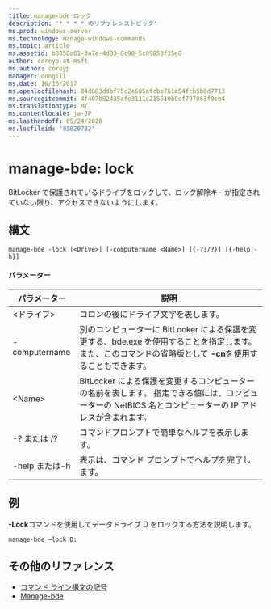 ```yaml
---
title: manage-bde ロック
description: '* * * * のリファレンストピック'
ms.prod: windows-server
ms.technology: manage-windows-commands
ms.topic: article
ms.assetid: b8858e61-3a7e-4d03-8c98-5c09853f35e8
author: coreyp-at-msft
ms.author: coreyp
manager: dongill
ms.date: 10/16/2017
ms.openlocfilehash: 84d883ddbf75c2e605afcbb761a54fcb5b0d7713
ms.sourcegitcommit: 4f407b82435afe3111c215510b0ef797863f9cb4
ms.translationtype: MT
ms.contentlocale: ja-JP
ms.lasthandoff: 05/24/2020
ms.locfileid: "83820732"
---
```

# <a name="manage-bde-lock"></a>manage-bde: lock



BitLocker で保護されているドライブをロックして、ロック解除キーが指定されていない限り、アクセスできないようにします。

## <a name="syntax"></a>構文

```
manage-bde -lock [<Drive>] [-computername <Name>] [{-?|/?}] [{-help|-h}]
```

#### <a name="parameters"></a>パラメーター

|パラメーター|説明|
|---------|-----------|
|\<ドライブ>|コロンの後にドライブ文字を表します。|
|-computername|別のコンピューターに BitLocker による保護を変更する、bde.exe を使用することを指定します。 また、このコマンドの省略版として **-cn**を使用することもできます。|
|\<Name>|BitLocker による保護を変更するコンピューターの名前を表します。 指定できる値には、コンピューターの NetBIOS 名とコンピューターの IP アドレスが含まれます。|
|-? または /?|コマンドプロンプトで簡単なヘルプを表示します。|
|-help または-h|表示は、コマンド プロンプトでヘルプを完了します。|

## <a name="examples"></a>例

**-Lock**コマンドを使用してデータドライブ D をロックする方法を説明します。
```
manage-bde –lock D:
```

## <a name="additional-references"></a>その他のリファレンス

- [コマンド ライン構文の記号](command-line-syntax-key.md)
-   [Manage-bde](manage-bde.md)